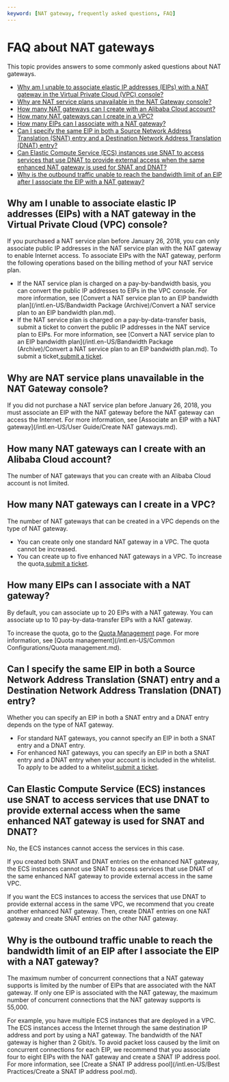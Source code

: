 ```yaml
---
keyword: [NAT gateway, frequently asked questions, FAQ]
---
```


# FAQ about NAT gateways

This topic provides answers to some commonly asked questions about NAT gateways.

-   [Why am I unable to associate elastic IP addresses \(EIPs\) with a NAT gateway in the Virtual Private Cloud \(VPC\) console?](#section_dxn_v29_z2k)
-   [Why are NAT service plans unavailable in the NAT Gateway console?](#section_g17_xi3_lt0)
-   [How many NAT gateways can I create with an Alibaba Cloud account?](#section_ch5_lda_osh)
-   [How many NAT gateways can I create in a VPC?](#section_8l9_cwy_02b)
-   [How many EIPs can I associate with a NAT gateway?](#section_9hb_4u4_f2e)
-   [Can I specify the same EIP in both a Source Network Address Translation \(SNAT\) entry and a Destination Network Address Translation \(DNAT\) entry?](#section_9qf_el8_09i)
-   [Can Elastic Compute Service \(ECS\) instances use SNAT to access services that use DNAT to provide external access when the same enhanced NAT gateway is used for SNAT and DNAT?](#section_wdq_wze_1yj)
-   [Why is the outbound traffic unable to reach the bandwidth limit of an EIP after I associate the EIP with a NAT gateway?](#section_i0c_yb8_sw1)

## Why am I unable to associate elastic IP addresses \(EIPs\) with a NAT gateway in the Virtual Private Cloud \(VPC\) console?

If you purchased a NAT service plan before January 26, 2018, you can only associate public IP addresses in the NAT service plan with the NAT gateway to enable Internet access. To associate EIPs with the NAT gateway, perform the following operations based on the billing method of your NAT service plan.

-   If the NAT service plan is charged on a pay-by-bandwidth basis, you can convert the public IP addresses to EIPs in the VPC console. For more information, see [Convert a NAT service plan to an EIP bandwidth plan](/intl.en-US/Bandwidth Package (Archive)/Convert a NAT service plan to an EIP bandwidth plan.md).
-   If the NAT service plan is charged on a pay-by-data-transfer basis, submit a ticket to convert the public IP addresses in the NAT service plan to EIPs. For more information, see [Convert a NAT service plan to an EIP bandwidth plan](/intl.en-US/Bandwidth Package (Archive)/Convert a NAT service plan to an EIP bandwidth plan.md). To submit a ticket,[submit a ticket](https://workorder-intl.console.aliyun.com/#/ticket/createIndex).

## Why are NAT service plans unavailable in the NAT Gateway console?

If you did not purchase a NAT service plan before January 26, 2018, you must associate an EIP with the NAT gateway before the NAT gateway can access the Internet. For more information, see [Associate an EIP with a NAT gateway](/intl.en-US/User Guide/Create NAT gateways.md).

## How many NAT gateways can I create with an Alibaba Cloud account?

The number of NAT gateways that you can create with an Alibaba Cloud account is not limited.

## How many NAT gateways can I create in a VPC?

The number of NAT gateways that can be created in a VPC depends on the type of NAT gateway.

-   You can create only one standard NAT gateway in a VPC. The quota cannot be increased.
-   You can create up to five enhanced NAT gateways in a VPC. To increase the quota,[submit a ticket](https://workorder-intl.console.aliyun.com/#/ticket/createIndex).

## How many EIPs can I associate with a NAT gateway?

By default, you can associate up to 20 EIPs with a NAT gateway. You can associate up to 10 pay-by-data-transfer EIPs with a NAT gateway.

To increase the quota, go to the [Quota Management](https://vpc.console.aliyun.com/quota) page. For more information, see [Quota management](/intl.en-US/Common Configurations/Quota management.md).

## Can I specify the same EIP in both a Source Network Address Translation \(SNAT\) entry and a Destination Network Address Translation \(DNAT\) entry?

Whether you can specify an EIP in both a SNAT entry and a DNAT entry depends on the type of NAT gateway.

-   For standard NAT gateways, you cannot specify an EIP in both a SNAT entry and a DNAT entry.
-   For enhanced NAT gateways, you can specify an EIP in both a SNAT entry and a DNAT entry when your account is included in the whitelist. To apply to be added to a whitelist,[submit a ticket](https://workorder-intl.console.aliyun.com/#/ticket/createIndex).

## Can Elastic Compute Service \(ECS\) instances use SNAT to access services that use DNAT to provide external access when the same enhanced NAT gateway is used for SNAT and DNAT?

No, the ECS instances cannot access the services in this case.

If you created both SNAT and DNAT entries on the enhanced NAT gateway, the ECS instances cannot use SNAT to access services that use DNAT of the same enhanced NAT gateway to provide external access in the same VPC.

If you want the ECS instances to access the services that use DNAT to provide external access in the same VPC, we recommend that you create another enhanced NAT gateway. Then, create DNAT entries on one NAT gateway and create SNAT entries on the other NAT gateway.

## Why is the outbound traffic unable to reach the bandwidth limit of an EIP after I associate the EIP with a NAT gateway?

The maximum number of concurrent connections that a NAT gateway supports is limited by the number of EIPs that are associated with the NAT gateway. If only one EIP is associated with the NAT gateway, the maximum number of concurrent connections that the NAT gateway supports is 55,000.

For example, you have multiple ECS instances that are deployed in a VPC. The ECS instances access the Internet through the same destination IP address and port by using a NAT gateway. The bandwidth of the NAT gateway is higher than 2 Gbit/s. To avoid packet loss caused by the limit on concurrent connections for each EIP, we recommend that you associate four to eight EIPs with the NAT gateway and create a SNAT IP address pool. For more information, see [Create a SNAT IP address pool](/intl.en-US/Best Practices/Create a SNAT IP address pool.md).


